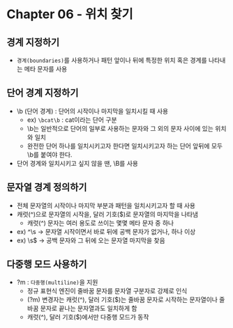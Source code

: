 # Chapter 06 - 위치 찾기

## 경계 지정하기

- `경계(boundaries)`를 사용하거나 패턴 앞이나 뒤에 특정한 위치 혹은 경계를 나타내는 메타 문자를 사용

## 단어 경계 지정하기

- \\b (단어 경계) : 단어의 시작이나 마지막을 일치시킬 때 사용
  - ex) `\bcat\b` : cat이라는 단어 구분
  - \\b는 일반적으로 단어의 일부로 사용하는 문자와 그 외의 문자 사이에 있는 위치와 일치
  - 완전한 단어 하나를 일치시키고자 한다면 일치시키고자 하는 단어 앞뒤에 모두 \\b를 붙여야 한다.
- 단어 경계와 일치시키고 싶지 않을 땐, \\B를 사용

## 문자열 경계 정의하기

- 전체 문자열의 시작이나 마지막 부분과 패턴을 일치시키고자 할 때 사용
- 캐럿(^)으로 문자열의 시작을, 달러 기호($)로 문자열의 마지막을 나타냄
  - 캐럿(^) 문자는 여러 용도로 쓰이는 몇몇 메타 문자 중 하나
- ex) ^\\s -> 문자열 시작이면서 바로 뒤에 공백 문자가 없거나, 하나 이상
- ex) \\s$ -> 공백 문자와 그 뒤에 오는 문자열 마지막을 찾음

## 다중행 모드 사용하기

- ?m : `다중행(multiline)`을 지원
  - 정규 표현식 엔진이 줄바꿈 문자를 문자열 구분자로 강제로 인식
  - (?m) 변경자는 캐럿(^), 달러 기호($)는 줄바꿈 문자로 시작하는 문자열이나 줄바꿈 문자로 끝나는 문자열과도 일치하게 함
  - 캐럿(^), 달러 기호($)에서만 다중행 모드가 동작
